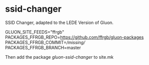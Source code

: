 ssid-changer
============

SSID Changer, adapted to the LEDE Version of Gluon.

GLUON_SITE_FEEDS="ffrgb"<br>
PACKAGES_FFRGB_REPO=https://github.com/ffrgb/gluon-packages<br>
PACKAGES_FFRGB_COMMIT=*/missing/*<br>
PACKAGES_FFRGB_BRANCH=master<br>

Then add the package *gluon-ssid-changer* to site.mk
